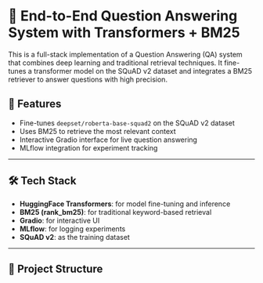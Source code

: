 # 🧠 End-to-End Question Answering System with Transformers + BM25

This is a full-stack implementation of a Question Answering (QA) system that combines deep learning and traditional retrieval techniques. It fine-tunes a transformer model on the SQuAD v2 dataset and integrates a BM25 retriever to answer questions with high precision.

## 🚀 Features

- Fine-tunes `deepset/roberta-base-squad2` on the SQuAD v2 dataset
- Uses BM25 to retrieve the most relevant context
- Interactive Gradio interface for live question answering
- MLflow integration for experiment tracking

---

## 🛠 Tech Stack

- **HuggingFace Transformers**: for model fine-tuning and inference
- **BM25 (rank_bm25)**: for traditional keyword-based retrieval
- **Gradio**: for interactive UI
- **MLflow**: for logging experiments
- **SQuAD v2**: as the training dataset

---

## 📂 Project Structure

